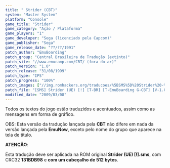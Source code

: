 ```yaml
---
title: " Strider (CBT)"
system: "Master System"
platform: "Console"
game_title: "Strider"
game_category: "Ação / Plataforma"
game_players: "1"
game_developer: "Sega (licenciado pela Capcom)"
game_publisher: "Sega"
game_release_date: "??/??/1991"
patch_author: "EmuBoarding"
patch_group: "Central Brasileira de Tradução (extinto)"
patch_site: "//www.emucamp.com/CBT/ (fora do ar)"
patch_version: "1.0"
patch_release: "31/08/1999"
patch_type: "IPS"
patch_progress: "100%"
patch_images: ["//img.romhackers.org/traducoes/%5BSMS%5D%20Strider%20-%20CBT%20-%201.png","//img.romhackers.org/traducoes/%5BSMS%5D%20Strider%20-%20CBT%20-%202.png","//img.romhackers.org/traducoes/%5BSMS%5D%20Strider%20-%20CBT%20-%203.png"]
patch_file: "[SMS] Strider (UE) [!] [T-BR] [T-EmuBoarding G-CBT] [V-1.0 P-100% A-1999].zip"
modified_date: "2009/03/08"
---
```

Todos os textos do jogo estão traduzidos e acentuados, assim como as mensagens em forma de gráfico.

OBS: Esta versão da tradução lançada pela <b>CBT</b> não difere em nada da versão lançada pela <b>EmuNow</b>, exceto pelo nome do grupo que aparece na tela de título.

<b>ATENÇÃO</b>:

Esta tradução deve ser aplicada na ROM original <b>Strider (UE) [!].sms</b>, com CRC32 <b>131BDB98</b> e <b>com um cabeçalho de 512 bytes</b>.
